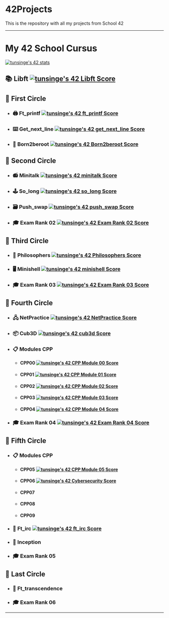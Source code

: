 # 42Projects
This is the repository with all my projects from School 42

---
# My 42 School Cursus

<a href="https://profile.intra.42.fr/users/tunsinge">
  <img align="center" src="https://badge42.vercel.app/api/v2/clj5fwpk3001109mkds91eu8r/stats?cursusId=21&coalitionId=333" alt="tunsinge's 42 stats"/>
</a>

## 📚 Libft [![tunsinge's 42 Libft Score](https://badge42.vercel.app/api/v2/clj5fwpk3001109mkds91eu8r/project/2859444)](https://projects.intra.42.fr/42cursus-libft/tunsinge)

## 📘 First Circle
* ### 🖨 Ft_printf [![tunsinge's 42 ft_printf Score](https://badge42.vercel.app/api/v2/clj5fwpk3001109mkds91eu8r/project/2871147)](https://projects.intra.42.fr/42cursus-ft_printf/tunsinge)
* ### ⌨️ Get_next_line [![tunsinge's 42 get_next_line Score](https://badge42.vercel.app/api/v2/clj5fwpk3001109mkds91eu8r/project/2871148)](https://projects.intra.42.fr/42cursus-get_next_line/tunsinge)
* ### 💾 Born2beroot [![tunsinge's 42 Born2beroot Score](https://badge42.vercel.app/api/v2/clj5fwpk3001109mkds91eu8r/project/2881196)](https://projects.intra.42.fr/born2beroot/tunsinge)

## 📗 Second Circle
* ### 📻 Minitalk [![tunsinge's 42 minitalk Score](https://badge42.vercel.app/api/v2/clj5fwpk3001109mkds91eu8r/project/2911311)](https://projects.intra.42.fr/minitalk/tunsinge)
* ### 🕹 So_long [![tunsinge's 42 so_long Score](https://badge42.vercel.app/api/v2/clj5fwpk3001109mkds91eu8r/project/2894369)](https://projects.intra.42.fr/so_long/tunsinge)
* ### 🗃 Push_swap [![tunsinge's 42 push_swap Score](https://badge42.vercel.app/api/v2/clj5fwpk3001109mkds91eu8r/project/2914139)](https://projects.intra.42.fr/42cursus-push_swap/tunsinge)
* ### 🎓 Exam Rank 02 [![tunsinge's 42 Exam Rank 02 Score](https://badge42.vercel.app/api/v2/clj5fwpk3001109mkds91eu8r/project/2899722)](https://projects.intra.42.fr/exam-rank-02/tunsinge)

## 📒 Third Circle
* ### 🍴 Philosophers [![tunsinge's 42 Philosophers Score](https://badge42.vercel.app/api/v2/clj5fwpk3001109mkds91eu8r/project/2927894)](https://projects.intra.42.fr/42cursus-philosophers/tunsinge)
* ### 🖥 Minishell [![tunsinge's 42 minishell Score](https://badge42.vercel.app/api/v2/clj5fwpk3001109mkds91eu8r/project/2992703)](https://projects.intra.42.fr/42cursus-minishell/tunsinge)
* ### 🎓 Exam Rank 03 [![tunsinge's 42 Exam Rank 03 Score](https://badge42.vercel.app/api/v2/clj5fwpk3001109mkds91eu8r/project/2988135)](https://projects.intra.42.fr/exam-rank-03/tunsinge)

## 📙 Fourth Circle
* ### 🖧 NetPractice [![tunsinge's 42 NetPractice Score](https://badge42.vercel.app/api/v2/clj5fwpk3001109mkds91eu8r/project/3064800)](https://projects.intra.42.fr/netpractice/tunsinge)
* ### 📦 Cub3D [![tunsinge's 42 cub3d Score](https://badge42.vercel.app/api/v2/clj5fwpk3001109mkds91eu8r/project/3081587)](https://projects.intra.42.fr/cub3d/tunsinge)
* ### 📋 Modules CPP
  - #### CPP00  [![tunsinge's 42 CPP Module 00 Score](https://badge42.vercel.app/api/v2/clj5fwpk3001109mkds91eu8r/project/3076838)](https://projects.intra.42.fr/cpp-module-00/tunsinge)
  - #### CPP01  [![tunsinge's 42 CPP Module 01 Score](https://badge42.vercel.app/api/v2/clj5fwpk3001109mkds91eu8r/project/3081438)](https://projects.intra.42.fr/cpp-module-01/tunsinge) 
  - #### CPP02  [![tunsinge's 42 CPP Module 02 Score](https://badge42.vercel.app/api/v2/clj5fwpk3001109mkds91eu8r/project/3093463)](https://projects.intra.42.fr/cpp-module-02/tunsinge)
  - #### CPP03  [![tunsinge's 42 CPP Module 03 Score](https://badge42.vercel.app/api/v2/clj5fwpk3001109mkds91eu8r/project/3112930)](https://projects.intra.42.fr/cpp-module-03/tunsinge)
  - #### CPP04  [![tunsinge's 42 CPP Module 04 Score](https://badge42.vercel.app/api/v2/clj5fwpk3001109mkds91eu8r/project/3127262)](https://projects.intra.42.fr/cpp-module-04/tunsinge)
* ### 🎓 Exam Rank 04 [![tunsinge's 42 Exam Rank 04 Score](https://badge42.vercel.app/api/v2/clj5fwpk3001109mkds91eu8r/project/3111939)](https://github.com/JaeSeoKim/badge42)

## 📕 Fifth Circle
* ### 📋 Modules CPP
  - #### CPP05 [![tunsinge's 42 CPP Module 05 Score](https://badge42.vercel.app/api/v2/clj5fwpk3001109mkds91eu8r/project/3131952)](https://github.com/JaeSeoKim/badge42)
  - #### CPP06 [![tunsinge's 42 Cybersecurity Score](https://badge42.vercel.app/api/v2/clj5fwpk3001109mkds91eu8r/project/3092305)](https://github.com/JaeSeoKim/badge42)
  - #### CPP07
  - #### CPP08
  - #### CPP09
* ### 📡 Ft_irc [![tunsinge's 42 ft_irc Score](https://badge42.vercel.app/api/v2/clj5fwpk3001109mkds91eu8r/project/3130101)](https://github.com/JaeSeoKim/badge42)
* ### 📝 Inception
* ### 🎓 Exam Rank 05

## 📓 Last Circle
* ### 🚀 Ft_transcendence
* ### 🎓 Exam Rank 06
---
